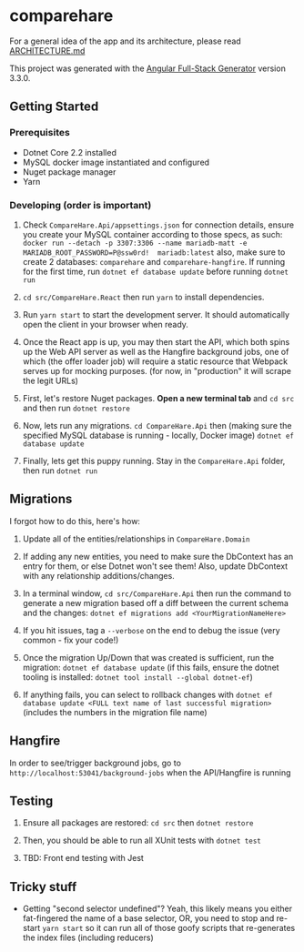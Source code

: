 # comparehare

For a general idea of the app and its architecture, please read [ARCHITECTURE.md](ARCHITECTURE.md)

This project was generated with the [Angular Full-Stack Generator](https://github.com/DaftMonk/generator-angular-fullstack) version 3.3.0.

## Getting Started

### Prerequisites

- Dotnet Core 2.2 installed
- MySQL docker image instantiated and configured
- Nuget package manager
- Yarn

### Developing (order is important)

1. Check `CompareHare.Api/appsettings.json` for connection details, ensure you create your MySQL container according to those specs, as such:
`docker run --detach -p 3307:3306 --name mariadb-matt -e MARIADB_ROOT_PASSWORD=P@ssw0rd!  mariadb:latest`
also, make sure to create 2 databases: `comparehare` and `comparehare-hangfire`. If running for the first time, run `dotnet ef database update` before running `dotnet run`

2. `cd src/CompareHare.React` then run `yarn` to install dependencies.

3.  Run `yarn start` to start the development server. It should automatically open the client in your browser when ready.

4. Once the React app is up, you may then start the API, which both spins up the Web API server as well as the Hangfire background jobs, one of which (the offer loader job) will require a static resource that Webpack serves up for mocking purposes. (for now, in "production" it will scrape the legit URLs)

5. First, let's restore Nuget packages. **Open a new terminal tab** and `cd src` and then run `dotnet restore`

6. Now, lets run any migrations. `cd CompareHare.Api` then (making sure the specified MySQL database is running - locally, Docker image) `dotnet ef database update`

7. Finally, lets get this puppy running. Stay in the `CompareHare.Api` folder, then run `dotnet run`

## Migrations
I forgot how to do this, here's how:

1. Update all of the entities/relationships in `CompareHare.Domain`

2. If adding any new entities, you need to make sure the DbContext has an entry for them, or else Dotnet won't see them! Also, update DbContext with any relationship additions/changes.

3. In a terminal window, `cd src/CompareHare.Api` then run the command to generate a new migration based off a diff between the current schema and the changes:
`dotnet ef migrations add <YourMigrationNameHere>`

4. If you hit issues, tag a `--verbose` on the end to debug the issue (very common - fix your code!)

5. Once the migration Up/Down that was created is sufficient, run the migration: `dotnet ef database update` (if this fails, ensure the dotnet tooling is installed: `dotnet tool install --global dotnet-ef`)

6. If anything fails, you can select to rollback changes with `dotnet ef database update <FULL text name of last successful migration>` (includes the numbers in the migration file name)

## Hangfire
In order to see/trigger background jobs, go to `http://localhost:53041/background-jobs` when the API/Hangfire is running
## Testing

1. Ensure all packages are restored: `cd src` then `dotnet restore`

2. Then, you should be able to run all XUnit tests with `dotnet test`

3. TBD: Front end testing with Jest

## Tricky stuff

* Getting "second selector undefined"? Yeah, this likely means you either fat-fingered the name of a base selector, OR, you need to stop and re-start `yarn start` so it can run all of those goofy scripts that re-generates the index files (including reducers)